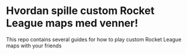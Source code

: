 # Hvordan spille custom Rocket League maps med venner!
This repo contains several guides for how to play custom Rocket League maps with your friends
